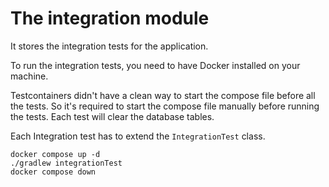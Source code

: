 # The integration module

It stores the integration tests for the application.

To run the integration tests, you need to have Docker installed on your machine.

Testcontainers didn't have a clean way to start the compose file before all the tests.
So it's required to start the compose file manually before running the tests.
Each test will clear the database tables.

Each Integration test has to extend the `IntegrationTest` class.

```shell
docker compose up -d
./gradlew integrationTest
docker compose down
```

